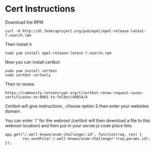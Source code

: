# Cert Instructions

Download the RPM

	curl -O http://dl.fedoraproject.org/pub/epel/epel-release-latest-7.noarch.rpm

Then install it

	sudo yum install epel-release-latest-7.noarch.rpm
	
Now you can install certbot

	sudo yum install certbot
	sudo certbot certonly

Then to renew: 
	
	https://community.letsencrypt.org/t/certbot-renew-request-saves-certificates-to-0001-to-folder/49654/4
	
Certbot will give instructions , choose option 2 then enter your websites domain. 

You can enter '/' for the webroot (certbot will then download a file to this webroot location) and then put in your server.js code place this: 

```
app.get("/.well-known/acme-challenge/:id", function(req, res) {
        res.sendFile('/.well-known/acme-challenge/'+req.params.id);
});
```
